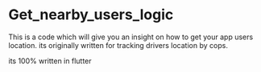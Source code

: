 # Get_nearby_users_logic

This is a code which will give you an insight on how to get your app users location.
its originally written for tracking drivers location by cops.

its 100% written in flutter 
